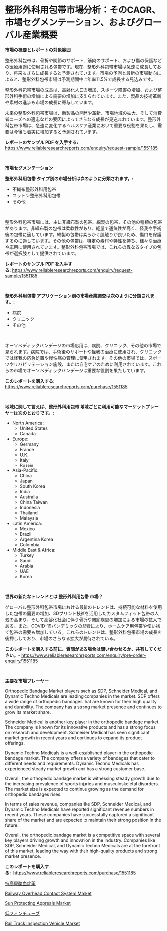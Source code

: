 <p><h1>整形外科用包帯市場分析：そのCAGR、市場セグメンテーション、およびグローバル産業概要</h1></p><p><strong>市場の概要とレポートの対象範囲</strong></p>
<p><p>整形外科包帯は、骨折や関節のサポート、筋肉のサポート、および傷の保護などの医療用途に使用される包帯です。現在、整形外科包帯市場は急速に成長しており、将来もさらに成長すると予測されています。市場の予測と最新の市場動向によると、整形外科包帯市場は予測期間中に年率11.5%で成長する見込みです。</p><p>整形外科包帯市場の成長は、高齢化人口の増加、スポーツ障害の増加、および整形外科手術の増加による需要の増加に支えられています。また、製品の技術革新や素材の進歩も市場の成長に寄与しています。</p><p>未来の整形外科包帯市場は、新製品の開発や革新、市場地域の拡大、そして消費者ニーズへの適応などの要因によってさらなる成長が見込まれています。整形外科包帯市場は、急速に変化するヘルスケア産業において重要な役割を果たし、需要は今後も着実に増加すると予測されています。</p></p>
<p><strong>レポートのサンプル PDF を入手する:</strong> <a href="https://www.reliableresearchreports.com/enquiry/request-sample/1551185">https://www.reliableresearchreports.com/enquiry/request-sample/1551185</a></p>
<p>&nbsp;</p>
<p><strong>市場セグメンテーション</strong></p>
<p><strong>整形外科用包帯 タイプ別の市場分析は次のように分類されます。:</strong></p>
<p><ul><li>不織布整形外科用包帯</li><li>コットン整形外科用包帯</li><li>その他</li></ul></p>
<p>&nbsp;</p>
<p><p>整形外科包帯市場には、主に非織布製の包帯、綿製の包帯、その他の種類の包帯があります。非織布製の包帯は柔軟性があり、軽量で通気性が高く、怪我や手術後の包帯に適しています。綿製の包帯は柔らかく肌触りが良いため、傷口を保護するのに適しています。その他の包帯は、特定の素材や特性を持ち、様々な治療や応用に使用されています。整形外科包帯市場では、これらの異なるタイプの包帯が選択肢として提供されています。</p></p>
<p><strong>レポートのサンプル PDF を入手する:</strong>&nbsp;<a href="https://www.reliableresearchreports.com/enquiry/request-sample/1551185">https://www.reliableresearchreports.com/enquiry/request-sample/1551185</a></p>
<p>&nbsp;</p>
<p><strong> 整形外科用包帯 アプリケーション別の市場産業調査は次のように分類されます。:</strong></p>
<p><ul><li>病院</li><li>クリニック</li><li>その他</li></ul></p>
<p>&nbsp;</p>
<p><p>オーソペディックバンデージの市場応用は、病院、クリニック、その他の市場で見られます。病院では、手術後のサポートや怪我の治療に使用され、クリニックでは怪我の応急処置や慢性痛の管理に使用されます。その他の市場では、スポーツやリハビリテーション施設、または自宅ケアのために利用されています。これらの市場でオーソペディックバンデージは重要な役割を果たしています。</p></p>
<p><strong>このレポートを購入する:</strong>&nbsp; <a href="https://www.reliableresearchreports.com/purchase/1551185">https://www.reliableresearchreports.com/purchase/1551185</a></p>
<p>&nbsp;</p>
<p><strong>地域に関して言えば、整形外科用包帯 地域ごとに利用可能なマーケットプレーヤーは次のとおりです。:</strong></p>
<p><ul>
    <li>
        North America:
        <ul>
            <li>United States</li>
            <li>Canada</li>
        </ul>
    </li>
    <li>
        Europe:
        <ul>
            <li>Germany</li>
            <li>France</li>
            <li>U.K.</li>
            <li>Italy</li>
            <li>Russia</li>
        </ul>
    </li>
    <li>
        Asia-Pacific:
        <ul>
            <li>China</li>
            <li>Japan</li>
            <li>South Korea</li>
            <li>India</li>
            <li>Australia</li>
            <li>China Taiwan</li>
            <li>Indonesia</li>
            <li>Thailand</li>
            <li>Malaysia</li>
        </ul>
    </li>
    <li>
        Latin America:
        <ul>
            <li>Mexico</li>
            <li>Brazil</li>
            <li>Argentina Korea</li>
            <li>Colombia</li>
        </ul>
    </li>
    <li>
        Middle East & Africa:
        <ul>
            <li>Turkey</li>
            <li>Saudi</li>
            <li>Arabia</li>
            <li>UAE</li>
            <li>Korea</li>
        </ul>
    </li>
    </ul></p>
<p>&nbsp;</p>
<p><strong>世界の新たなトレンドとは 整形外科用包帯 市場？</strong></p>
<p><p>グローバル整形外科包帯市場における最新のトレンドは、持続可能な材料を使用した包帯の需要の増加、3Dプリント技術を活用したカスタムフィット包帯の人気の高まり、そして高齢化社会に伴う骨折や関節疾患の増加による市場の拡大である。また、COVID-19パンデミックの影響により、ホームケア用包帯や使い捨て包帯の需要も増加している。これらのトレンドは、整形外科包帯市場の成長を後押ししており、市場のさらなる拡大が期待されている。</p></p>
<p><strong>このレポートを購入する前に、質問がある場合は問い合わせるか、共有してください。</strong>- <a href="https://www.reliableresearchreports.com/enquiry/pre-order-enquiry/1551185">https://www.reliableresearchreports.com/enquiry/pre-order-enquiry/1551185</a></p>
<p>&nbsp;</p>
<p><strong>主要な市場プレーヤー</strong></p>
<p><p>Orthopedic Bandage Market players such as SDP, Schneider Medical, and Dynamic Techno Medicals are leading companies in the market. SDP offers a wide range of orthopedic bandages that are known for their high quality and durability. The company has a strong market presence and continues to grow its market share.</p><p>Schneider Medical is another key player in the orthopedic bandage market. The company is known for its innovative products and has a strong focus on research and development. Schneider Medical has seen significant market growth in recent years and continues to expand its product offerings.</p><p>Dynamic Techno Medicals is a well-established player in the orthopedic bandage market. The company offers a variety of bandages that cater to different needs and requirements. Dynamic Techno Medicals has experienced steady market growth and has a strong customer base.</p><p>Overall, the orthopedic bandage market is witnessing steady growth due to the increasing prevalence of sports injuries and musculoskeletal disorders. The market size is expected to continue growing as the demand for orthopedic bandages rises.</p><p>In terms of sales revenue, companies like SDP, Schneider Medical, and Dynamic Techno Medicals have reported significant revenue numbers in recent years. These companies have successfully captured a significant share of the market and are expected to maintain their strong position in the future.</p><p>Overall, the orthopedic bandage market is a competitive space with several key players driving growth and innovation in the industry. Companies like SDP, Schneider Medical, and Dynamic Techno Medicals are at the forefront of this market, leading the way with their high-quality products and strong market presence.</p></p>
<p><strong>このレポートを購入する:</strong>&nbsp;&nbsp;<a href="https://www.reliableresearchreports.com/purchase/1551185">https://www.reliableresearchreports.com/purchase/1551185</a></p>
<p><p><a href="https://github.com/bevdtkn4419963/Market-Research-Report-List-1/blob/main/11203926984.md">抗高尿酸血症薬</a></p><p><a href="https://issuu.com/reportprime-2/docs/railway-overhead-contact-system-market-size-2030.p">Railway Overhead Contact System Market</a></p><p><a href="https://github.com/prosalinda88/Market-Research-Report-List-3/blob/main/sun-protecting-appreals-market.md">Sun Protecting Appreals Market</a></p><p><a href="https://github.com/MosesSpinka1914/Market-Research-Report-List-1/blob/main/97492546985.md">低フィンチューブ</a></p><p><a href="https://issuu.com/reportprime-2/docs/rail-track-inspection-vehicle-market-size-2030.ppt">Rail Track Inspection Vehicle Market</a></p></p>